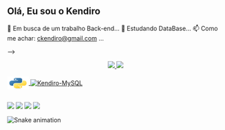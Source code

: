 ## Olá, Eu sou o Kendiro
🔭 Em busca de um trabalho Back-end...
🌱 Estudando DataBase...
📫 Como me achar: ckendiro@gmail.com ...


-->

<div align="center">
<a href="https://github.com/KendiroDev">
  <img height="180em" src="https://github-readme-stats.vercel.app/api?username=KendiroDev&show_icons=true&theme=dark&include_all_commits=true&count_private=true"/>
  <img height="180em" src="https://github-readme-stats.vercel.app/api/top-langs/?username=KendiroDev&layout=compact&langs_count=7&theme=dark"/>
</div>

<div style="display: inline_block"><br>

  <img align="center" alt="Kendiro-Python" height="30" width="50" src="https://raw.githubusercontent.com/devicons/devicon/master/icons/python/python-original.svg">
  <img align="center" alt="Kendiro-MySQL" height="90" width="50" src="https://cdn.jsdelivr.net/gh/devicons/devicon/icons/mysql/mysql-original-wordmark.svg">
</div>
  
##
  
<div>
  <a href="https://www.instagram.com/_kendiro/" target="_blank"><img src="https://img.shields.io/badge/-Instagram-%23E4405F?style=for-the-badge&logo=instagram&logoColor=white" target="_blank"></a>
  <a href="https://www.facebook.com/caio.kendiro.1" target="_blank"><img src= "https://img.shields.io/badge/Facebook-1877F2?style=for-the-badge&logo=facebook&logoColor=white" target="_blank"></a>
  <a href="https://www.linkedin.com/in/caio-kendiro-551b051b1/" target="_blank"><img src="https://img.shields.io/badge/-LinkedIn-%230077B5?style=for-the-badge&logo=linkedin&logoColor=white" target="_blank"></a>
  <a href = "mailto:ckendiro@gmail.com"><img src="https://img.shields.io/badge/-Gmail-%23333?style=for-the-badge&logo=gmail&logoColor=white" target="_blank"></a>
  
   ![Snake animation](https://github.com/KendiroDev/rafaballerini/blob/output/github-contribution-grid-snake.svg)
